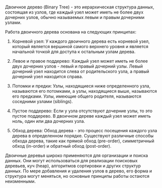 Двоичное дерево (Binary Tree) - это иерархическая структура данных, состоящая из узлов, где каждый узел может иметь не более двух дочерних узлов, обычно называемых левым и правым дочерними узлами.

Работа двоичного дерева основана на следующих принципах:

1. Корневой узел: У каждого двоичного дерева есть корневой узел, который является вершиной самого верхнего уровня и является начальной точкой для доступа к остальным узлам дерева.

2. Левое и правое поддерево: Каждый узел может иметь не более двух дочерних узлов - левый и правый дочерний узлы. Левый дочерний узел находится слева от родительского узла, а правый дочерний узел находится справа.

3. Потомки и предки: Узлы, находящиеся ниже определенного узла, называются его потомками, а узлы, находящиеся выше, называются его предками. Узлы, имеющие общего родителя, называются соседними узлами (siblings).

4. Пустое поддерево: Если у узла отсутствуют дочерние узлы, то это пустое поддерево. В двоичном дереве каждый узел может иметь ноль, один или два дочерних узла.

5. Обход дерева: Обход дерева - это процесс посещения каждого узла дерева в определенном порядке. Существуют различные способы обхода дерева, такие как прямой обход (pre-order), симметричный обход (in-order) и обратный обход (post-order).

Двоичные деревья широко применяются для организации и поиска данных. Они могут использоваться для реализации поисковых деревьев, куч (heap), алгоритмов сортировки и других структур данных. По мере добавления и удаления узлов в дерево, его форма и структура могут меняться, но основные принципы работы остаются неизменными.